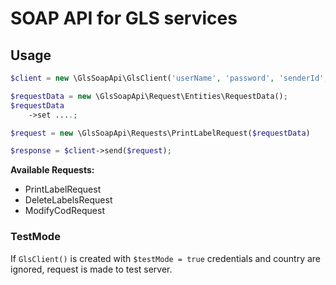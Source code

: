 # SOAP API for GLS services

## Usage

```php
$client = new \GlsSoapApi\GlsClient('userName', 'password', 'senderId', 'countryCode', 'testMode');

$requestData = new \GlsSoapApi\Request\Entities\RequestData();
$requestData
    ->set ....;

$request = new \GlsSoapApi\Requests\PrintLabelRequest($requestData)

$response = $client->send($request);
```

**Available Requests:**

* PrintLabelRequest
* DeleteLabelsRequest
* ModifyCodRequest

### TestMode

If `GlsClient()` is created with `$testMode = true` credentials and country are ignored, request is made to test server.


